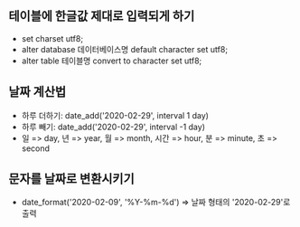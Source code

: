 ## 테이블에 한글값 제대로 입력되게 하기
 * set charset utf8;
 * alter database 데이터베이스명 default character set utf8;
 * alter table 테이블명 convert to character set utf8;

## 날짜 계산법
 * 하루 더하기: date_add('2020-02-29', interval 1 day)
 * 하루 빼기: date_add('2020-02-29', interval -1 day)
 * 일 => day, 년 => year, 월 => month, 시간 => hour, 분 => minute, 초 => second

## 문자를 날짜로 변환시키기
 * date_format('2020-02-09', '%Y-%m-%d') => 날짜 형태의 '2020-02-29'로 출력